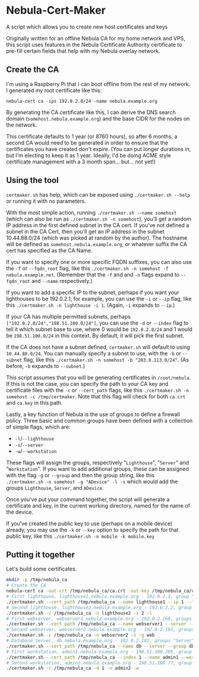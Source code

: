 # Nebula-Cert-Maker

A script which allows you to create new host certificates and keys

Originally written for an offline Nebula CA for my home network and VPS, this script uses features
in the Nebula Certificate Authority certificate to pre-fill certain fields that help with my Nebula
overlay network.

## Create the CA

I'm using a Raspberry Pi that I can boot offline from the rest of my network. I generated my root
certificate like this:

`nebula-cert ca -ips 192.0.2.0/24 -name nebula.example.org`

By generating the CA certificate like this, I can derive the DNS search domain
(`somehost.nebula.example.org`) and the base CIDR for the nodes on the network.

This certificate defaults to 1 year (or 8760 hours), so after 6 months, a second CA would need to
be generated in order to ensure that the certificates you have created don't expire. (You can put
longer durations in, but I'm electing to keep it as 1 year. Ideally, I'd be doing ACME style
certificate management with a 3 month span... but... not yet!)

## Using the tool

`certmaker.sh` has help, which can be exposed using `./certmaker.sh --help` or running it with no
parameters.

With the most simple action, running `./certmaker.sh --name somehost` (which can also be run as
`./certmaker.sh -n somehost`), you'll get a random IP address in the first defined subnet in the
CA cert. If you've not defined a subnet in the CA Cert, then you'll get an IP address in the subnet
10.44.88.0/24 (which was picked at random by the author). The hostname will be defined as
`somehost.nebula.example.org`, or whatever suffix the CA cert has specified as the CA Name.

If you want to specify one or more specific FQDN suffixes, you can also use the `-f` or
`--fqdn_root` flag, like this `./certmaker.sh -n somehost -f nebula.example.net`. (Remember that
the `-f` and and `-n` flags expand to `--fqdn_root` and `--name` respectively.)

If you want to add a specific IP to the subnet, perhaps if you want your lighthouses to be
192.0.2.1, for example, you can use the `-i` or `--ip` flag, like this
`./certmaker.sh -n lighthouse -i 1`. (Again, `-i` expands to `--ip`.)

If your CA has multiple permitted subnets, perhaps `["192.0.2.0/24","198.51.100.0/24"]`, you can
use the `-d` or `--index` flag to tell it which subnet base to use, where 0 would be `192.0.2.0/24`
and 1 would be `198.51.100.0/24` in this context. By default, it will pick the first subnet.

If the CA does not have a subnet defined, `certmaker.sh` will default to using `10.44.88.0/24`. You
can manually specify a subnet to use, with the `-b` or `--subnet` flag, like this
`./certmaker.sh -n somehost -b "203.0.113.0/24"`. (As before, `-b` expands to `--subnet`.)

This script assumes that you will be generating certificates in `/root/nebula`. If this is not the
case, you can specify the path to your CA key and certificate files with the `-c` or `--cert_path`
flags, like this `./certmaker.sh -n somehost -c /tmp/certmaker`. Note that this flag will check for
both `ca.crt` and `ca.key` in this path.

Lastly, a key function of Nebula is the use of groups to define a firewall policy. Three basic and
common groups have been defined with a collection of simple flags, which are:

* `-l`/`--lighthouse`
* `-s`/`--server`
* `-w`/`--workstation`

These flags will assign the groups, respectively "`Lighthouse`", "`Server`" and "`Workstation`". If
you want to add additional groups, these can be assigned with the flag `-g` or `--group` and then
the group string, like this `./certmaker.sh -n somehost -g "ADevice" -l -s` which would add the
groups `Lighthouse`, `Server`, and `ADevice`.

Once you've put your command together, the script will generate a certificate and key, in the
current working directory, named for the name of the device.

If you've created the public key to use (perhaps on a mobile device) already, you may use the `-k`
or `--key` option to specify the path for that public key, like this
`./certmaker.sh -n mobile -k mobile.key`

## Putting it together

Let's build some certificates.

```bash
mkdir -p /tmp/nebula_ca
# Create the CA
nebula-cert ca -out-crt /tmp/nebula_ca/ca.crt -out-key /tmp/nebula_ca/ca.key -ips 192.0.2.0/24,198.51.100.0/24 -name nebula.example.org
# First lighthouse, lighthouse1.nebula.example.org - 192.0.2.1, group "Lighthouse"
./certmaker.sh --cert_path /tmp/nebula_ca --name lighthouse1 --ip 1 --lighthouse
# Second lighthouse, lighthouse2.nebula.example.org - 192.0.2.2, group "Lighthouse"
./certmaker.sh -c /tmp/nebula_ca -n lighthouse2 -i 2 -l
# First webserver, webserver1.nebula.example.org - 192.0.2.168, groups "Server" and "web"
./certmaker.sh --cert_path /tmp/nebula_ca --name webserver1 --server --group web
# Second webserver, webserver2.nebula.example.org - 192.0.2.191, groups "Server" and "web"
./certmaker.sh -c /tmp/nebula_ca -n webserver2 -s -g web
# Database Server, db.nebula.example.org - 192.0.2.182, groups "Server" and "db"
./certmaker.sh --cert_path /tmp/nebula_ca --name db --server --group db
# First workstation, admin1.nebula.example.org - 198.51.100.205, group "Workstation"
./certmaker.sh --cert_path /tmp/nebula_ca --index 1 --name admin1 --workstation
# Second workstation, admin2.nebula.example.org - 198.51.100.77, group "Workstation"
./certmaker.sh -c /tmp/nebula_ca -d 1 -n admin2 -w
```
